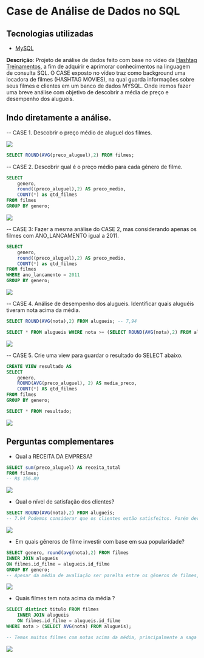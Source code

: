 # Case de Análise de Dados no SQL

## Tecnologias utilizadas

- [MySQL](https://www.mysql.com/)

**Descrição**: Projeto de análise de dados feito com base no vídeo da [Hashtag Treinamentos](https://www.youtube.com/watch?v=hprufLQkS2M), a fim de adquirir e aprimorar conhecimentos na linguagem de consulta SQL.
O CASE exposto no vídeo traz como background uma locadora de filmes (HASHTAG MOVIES), na qual guarda informações sobre seus filmes e clientes em um banco de dados MYSQL. Onde iremos fazer uma breve análise com objetivo de descobrir a média de preço e desempenho dos alugueis.

## Indo diretamente a análise.

-- CASE 1. Descobrir o preço médio de aluguel dos filmes.

![](/imagens/mediaPrecoAluguel.PNG)

```SQL
SELECT ROUND(AVG(preco_aluguel),2) FROM filmes;
```

-- CASE 2. Descobrir qual é o preço médio para cada gênero de filme.

```SQL
SELECT
	genero,
    round((preco_aluguel),2) AS preco_medio,
    COUNT(*) as qtd_filmes
FROM filmes
GROUP BY genero;
```

![](/hashtagProjetoSQL/imagens/mediaPrecoGenero.PNG)

-- CASE 3: Fazer a mesma análise do CASE 2, mas considerando apenas os filmes com ANO_LANCAMENTO igual a 2011.

```SQL
SELECT
	genero,
    round((preco_aluguel),2) AS preco_medio,
    COUNT(*) as qtd_filmes
FROM filmes
WHERE ano_lancamento = 2011
GROUP BY genero;
```

![](/hashtagProjetoSQL/imagens/mediaPrecoGenero2011.PNG)

-- CASE 4. Análise de desempenho dos alugueis. Identificar quais aluguéis tiveram nota acima da média.

```SQL
SELECT ROUND(AVG(nota),2) FROM alugueis; -- 7,94

SELECT * FROM alugueis WHERE nota >= (SELECT ROUND(AVG(nota),2) FROM alugueis);
```

![](/hashtagProjetoSQL/imagens/mediaDesempenhoAlugueis.PNG)

-- CASE 5. Crie uma view para guardar o resultado do SELECT abaixo.

```SQL
CREATE VIEW resultado AS
SELECT
	genero,
	ROUND(AVG(preco_aluguel), 2) AS media_preco,
    COUNT(*) AS qtd_filmes
FROM filmes
GROUP BY genero;

SELECT * FROM resultado;
```

![](/hashtagProjetoSQL/imagens/criandoView.PNG)

## Perguntas complementares

- Qual a RECEITA DA EMPRESA?

```SQL
SELECT sum(preco_aluguel) AS receita_total
FROM filmes;
-- R$ 156.89
```

![](/hashtagProjetoSQL/imagens/receitaTotal.PNG)

- Qual o nível de satisfação dos clientes?

```SQL
SELECT ROUND(AVG(nota),2) FROM alugueis;
-- 7.94 Podemos considerar que os clientes estão satisfeitos. Porém devemos olhar mais a fundo quais genêros de filmes mais atraem clientes, além de pensar na possibilidade de trazer filmes recém-lançados mais rapidamente e talvez criar algum beneficio de fidelidade.
```

![](/hashtagProjetoSQL/imagens/satisfacaoClientes.PNG)

- Em quais gêneros de filme investir com base em sua popularidade?

```SQL
SELECT genero, round(avg(nota),2) FROM filmes
INNER JOIN alugueis
ON filmes.id_filme = alugueis.id_filme
GROUP BY genero;
-- Apesar da média de avaliação ser parelha entre os gêneros de filmes, vemos que há uma prefêrencia maior entre os gêneros de Ação, Aventura e Arte. Sendo assim podemos ficar atentos ao mercado e dar uma atenção maior ao público que se enquadra nesta média.
```

![](/hashtagProjetoSQL/imagens/PopularidadeFilmes.PNG)

- Quais filmes tem nota acima da média ?

```SQL
SELECT distinct titulo FROM filmes
	INNER JOIN alugueis
    ON filmes.id_filme = alugueis.id_filme
WHERE nota > (SELECT AVG(nota) FROM alugueis);

-- Temos muitos filmes com notas acima da média, principalmente a saga do HARRY POTTER, além de RIO 2, MOTOQUEIRO FANTASMA E HAPPY FEET.
```

![](/hashtagProjetoSQL/imagens/filmesMaioresMedias.PNG)
